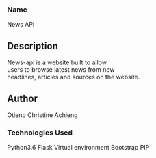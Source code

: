 ### Name
News API

## Description
News-api is a website built to allow<br> users to browse latest news from new <br>headlines, articles and sources on the website.

## Author
Otieno Christine Achieng

### Technologies Used
Python3.6
Flask
Virtual environment
Bootstrap
PIP